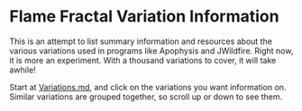 # Flame Fractal Variation Information
This is an attempt to list summary information and resources about the various variations used in programs like Apophysis and JWildfire. Right now, it is more an experiment. With a thousand variations to cover, it will take awhile!

Start at [Variations.md](Variations.md), and click on the variations you want information on. Similar variations are grouped together, so scroll up or down to see them.
